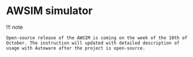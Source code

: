 # AWSIM simulator

!!! note

    Open-source release of the AWSIM is coming on the week of the 10th of October. The instruction will updated with detailed description of usage with Autoware after the project is open-source.